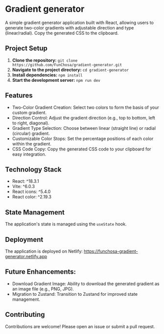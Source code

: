 # Gradient generator

A simple gradient generator application built with React, allowing users to generate two-color gradients with adjustable direction and type (linear/radial). Copy the generated CSS to the clipboard.

## Project Setup

1. **Clone the repository:** `git clone https://github.com/FunChosa/gradient-generator.git`
2. **Navigate to the project directory:** `cd gradient-generator`
3. **Install dependencies:** `npm install`
4. **Start the development server:** `npm run dev`

## Features

* Two-Color Gradient Creation: Select two colors to form the basis of your custom gradient.
* Direction Control: Adjust the gradient direction (e.g., top to bottom, left to right, diagonal).
* Gradient Type Selection: Choose between linear (straight line) or radial (circular) gradient.
* Customizable Color Stops: Set the percentage positions of each color within the gradient.
* CSS Code Copy: Copy the generated CSS code to your clipboard for easy integration.

## Technology Stack

* React: ^18.3.1
* Vite: ^6.0.3
* React icons: ^5.4.0
* React color: ^2.19.3

## State Management

The application's state is managed using the `useState` hook.

## Deployment

The application is deployed on Netlify: https://funchosa-gradient-generator.netlify.app

## Future Enhancements:

* Download Gradient Image: Ability to download the generated gradient as an image file (e.g., PNG, JPG).
* Migration to Zustand: Transition to Zustand for improved state management.

## Contributing

Contributions are welcome! Please open an issue or submit a pull request.
